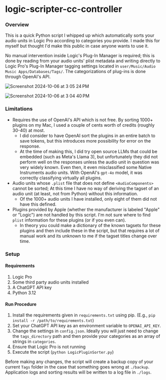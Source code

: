# logic-scripter-cc-controller

### Overview
This is a quick Python script I whipped up which automatically sorts your audio units in Logic Pro according to categories you provide. I made this for myself but thought I'd make this public in case anyone wants to use it. 

No manual intervention inside Logic's Plug-In Manager is required; this is done by reading from your audio units' plist metadata and writing directly to Logic Pro's Plug-In Manager tagging settings located in `user/Music/Audio Music Apps/Databases/Tags/`. The categorizations of plug-ins is done through OpenAI's API.

![Screenshot 2024-10-06 at 3 05 24 PM](https://github.com/user-attachments/assets/cb4f7d6f-3c18-491e-9406-05df131e7716)

![Screenshot 2024-10-06 at 3 04 40 PM](https://github.com/user-attachments/assets/85953443-a68b-4d9d-b410-24afd4a2a66a)

### Limitations
- Requires the use of OpenAI's API which is not free. By sorting 1000+ plugins on my Mac, I used a couple of cents worth of credits (roughly 30-40) at most. 
  - I did consider to have OpenAI sort the plugins in an entire batch to save tokens, but this introduces more possibility for error on the response. 
  - At the time of making this, I did try open source LLMs that could be embedded (such as Meta's Llama 3), but unfortunately they did not perform well on the responses unless the audio unit in question was very widely known. Even then, it even misclassified some Native Instruments audio units. With OpenAI's `gpt-4o` model, it was correctly classifying virtually all plugins.
- Audio units whose `.plist` file that does not define `<AudioComponents>` cannot be sorted; At this time I have no way of deriving the tagset of an audio unit (at least, not from Python) without this information.
  - Of the 1000+ audio units I have installed, only eight of them did not have this defined.
- Plugins provided by Apple (whether the manufacturer is labeled "Apple" or "Logic") are not handled by this script. I'm not sure where to find `plist` information for these plugins (or if you even can).
  - In theory you could make a dictionary of the known tagsets for these plugins and then include these in the script, but that requires a lot of manual work and its unknown to me if the tagset titles change over time.

### Setup

#### Requirements
1. Logic Pro
2. Some third party audio units installed
3. A ChatGPT API key
4. Python 3.12

#### Run Procedure
1. Install the requirements given in `requirements.txt` using pip. (E.g., `pip install -r /path/to/requirements.txt`)
2. Set your ChatGPT API key as an environment variable to `OPENAI_API_KEY`.
3. Change the settings in `config.json`. Ideally you will just need to change the `tags_directory` path and then provide your categories as an array of strings in `categories`.
4. Ensure that Logic Pro is not running
5. Execute the script (`python LogicPluginSorter.py`)

Before making any changes, the script will create a backup copy of your current `Tags` folder in the case that something goes wrong at `./backup`. Application logs and sorting results will be written to a log file in `./logs`.


